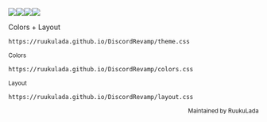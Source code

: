 <img src="https://placehold.co/50x50/9e9cd4/9e9cd4.png" /><img src="https://placehold.co/50x50/4944a0/4944a0.png" /><img src="https://placehold.co/50x50/2b295f/2b295f.png" /><img src="https://placehold.co/50x50/171633/171633.png" />

Colors + Layout
```
https://ruukulada.github.io/DiscordRevamp/theme.css
```
<sub>Colors</sub>
```
https://ruukulada.github.io/DiscordRevamp/colors.css
```
<sub>Layout</sub>
```
https://ruukulada.github.io/DiscordRevamp/layout.css
```
<p align="right"><sub>Maintained by RuukuLada</sub></p>
